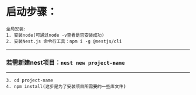 # 启动步骤：  
```
全局安装:  
1. 安装node(可通过node -v查看是否安装成功)  
2. 安装Nest.js 命令行工具：npm i -g @nestjs/cli 
``` 
***
### 若需新建nest项目：`nest new project-name`
***
```  
3. cd project-name  
4. npm install(这步是为了安装项目所需要的一些库文件)
```